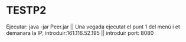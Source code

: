 TESTP2
======
Ejecutar: java -jar Peer.jar || 
Una vegada ejecutat el punt 1 del menú i et demanara la IP, introduir:161.116.52.195 || 
introduir port: 8080
